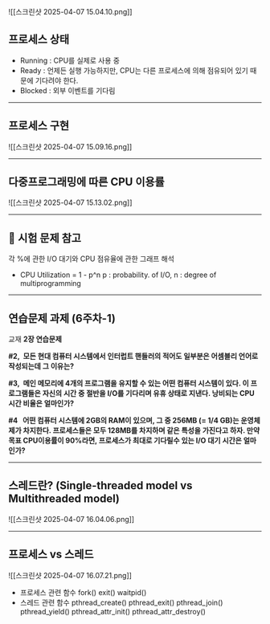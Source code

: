 ![[스크린샷 2025-04-07 15.04.10.png]]

## 프로세스 상태
- Running : CPU를 실제로 사용 중
- Ready : 언제든 실행 가능하지만, CPU는 다른 프로세스에 의해 점유되어 있기 때문에 기다려야 한다.
- Blocked : 외부 이벤트를 기다림

---
## 프로세스 구현
![[스크린샷 2025-04-07 15.09.16.png]]

---
## 다중프로그래밍에 따른 CPU 이용률
![[스크린샷 2025-04-07 15.13.02.png]]

---
## 📌 시험 문제 참고 
각 %에 관한 I/O 대기와 CPU 점유율에 관한 그래프 해석 
+ CPU Utilization = 1 - p^n
p : probability. of I/O, n : degree of multiprogramming


---
## 연습문제 과제 (6주차-1)

교재 **2장 연습문제**

**#2,  모든 현대 컴퓨터 시스템에서 인터럽트 핸들러의 적어도 일부분은 어셈블리 언어로 작성되는데 그 이유는?**

**#3,  메인 메모리에 4개의 프로그램을 유지할 수 있는 어떤 컴퓨터 시스템이 있다. 이 프로그램들은 자신의 시간 중 절반을 I/O를 기다리며 유휴 상태로 지낸다. 낭비되는 CPU 시간 비율은 얼마인가?**

**#4   어떤 컴퓨터 시스템에 2GB의 RAM이 있으며, 그 중 256MB (= 1/4 GB)는 운영체제가 차지한다. 프로세스들은 모두 128MB를 차지하며 같은 특성을 가진다고 하자. 만약 목표 CPU이용률이 90%라면, 프로세스가 최대로 기다릴수 있는 I/O 대기 시간은 얼마인가?**

---
## 스레드란? (Single-threaded model vs Multithreaded model)
![[스크린샷 2025-04-07 16.04.06.png]]

---
## 프로세스 vs 스레드
![[스크린샷 2025-04-07 16.07.21.png]]
- 프로세스 관련 함수
	fork()
	exit()
	waitpid()
- 스레드 관련 함수
	pthread_create()
	pthread_exit()
	pthread_join()
	pthread_yield()
	pthread_attr_init()
	pthread_attr_destroy()

